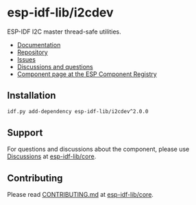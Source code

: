 # esp-idf-lib/i2cdev

ESP-IDF I2C master thread-safe utilities.

* [Documentation](https://esp-idf-lib.github.io/i2cdev/)
* [Repository](https://github.com/esp-idf-lib/i2cdev)
* [Issues](https://github.com/esp-idf-lib/i2cdev/issues)
* [Discussions and questions](https://github.com/esp-idf-lib/core/discussions)
* [Component page at the ESP Component Registry](https://components.espressif.com/components/esp-idf-lib/i2cdev)

## Installation

```sh
idf.py add-dependency esp-idf-lib/i2cdev^2.0.0
```

## Support

For questions and discussions about the component, please use
[Discussions](https://github.com/esp-idf-lib/core/discussions)
at [esp-idf-lib/core](https://github.com/esp-idf-lib/core).

## Contributing

Please read [CONTRIBUTING.md](https://github.com/esp-idf-lib/core/blob/main/CONTRIBUTING.md)
at [esp-idf-lib/core](https://github.com/esp-idf-lib/core).
